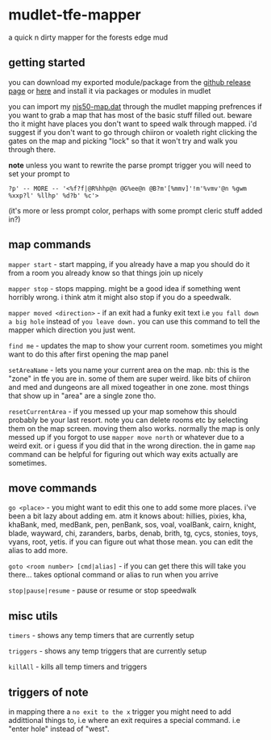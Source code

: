 # mudlet-tfe-mapper
a quick n dirty mapper for the forests edge mud

## getting started

you can download my exported module/package from the [github release page](https://github.com/njs50/mudlet-tfe-mapper/releases) or [here](https://github.com/njs50/mudlet-tfe-mapper/releases/download/1.0.0/tfe-mapper.zip) and install it via packages or modules in mudlet 

you can import my [njs50-map.dat](https://github.com/njs50/mudlet-tfe-mapper/raw/master/njs50-mapper/njs50-map.dat) through the mudlet mapping prefrences if you want to grab a map that has most of the basic stuff filled out. beware tho it might have places you don't want to speed walk through mapped. i'd suggest if you don't want to go through chiiron or voaleth right clicking the gates on the map and picking "lock" so that it won't try and walk you through there.

**note** unless you want to rewrite the parse prompt trigger you will need to set your prompt to

``` ?p' -- MORE -- '<%f?f|@R%hhp@n @G%ee@n @B?m'[%mmv]'!m'%vmv'@n %gwm %xxp?l' %llhp' %d?b' %c'> ```

(it's more or less prompt color, perhaps with some prompt cleric stuff added in?)

## map commands

`mapper start` - start mapping, if you already have a map you should do it from a room you already know so that things join up nicely

`mapper stop` - stops mapping. might be a good idea if something went horribly wrong. i think atm it might also stop if you do a speedwalk.

`mapper moved <direction>` - if an exit had a funky exit text i.e `you fall down a big hole` instead of `you leave down.` you can use this command to tell the mapper which direction you just went.

`find me` - updates the map to show your current room. sometimes you might want to do this after first opening the map panel

`setAreaName` - lets you name your current area on the map. nb: this is the "zone" in tfe you are in. some of them are super weird. like bits of chiiron and med and dungeons are all mixed togeather in one zone. most things that show up in "area" are a single zone tho.

`resetCurrentArea` - if you messed up your map somehow this should probably be your last resort. note you can delete rooms etc by selecting them on the map screen. moving them also works. normally the map is only messed up if you forgot to use `mapper move north` or whatever due to a weird exit. or i guess if you did that in the wrong direction. the in game `map` command can be helpful for figuring out which way exits actually are sometimes. 

## move commands

`go <place>` - you might want to edit this one to add some more places. i've been a bit lazy about adding em. atm it knows about: hillies, pixies, kha, khaBank, med, medBank, pen, penBank, sos, voal, voalBank, cairn, knight, blade, wayward, chi, zaranders, barbs, denab, brith, tg, cycs, stonies, toys, vyans, root, yetis. if you can figure out what those mean. you can edit the alias to add more.

`goto <room number> [cmd|alias]` - if you can get there this will take you there... takes optional command or alias to run when you arrive

`stop|pause|resume` - pause or resume or stop speedwalk

## misc utils

`timers` - shows any temp timers that are currently setup

`triggers` - shows any temp triggers that are currently setup

`killAll` - kills all temp timers and triggers


## triggers of note

in mapping there a `no exit to the x` trigger you might need to add addittional things to, i.e where an exit requires a special command. i.e "enter hole" instead of "west".




